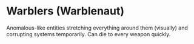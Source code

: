 # Warblers (Warblenaut)

Anomalous-like entities stretching everything around them (visually) and corrupting systems temporarily. Can die to every weapon quickly.
